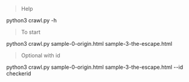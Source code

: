 >Help

python3 crawl.py -h 

>To start

python3 crawl.py sample-0-origin.html sample-3-the-escape.html 


>Optional with id

python3 crawl.py sample-0-origin.html sample-3-the-escape.html --id checkerid
